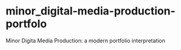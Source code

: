 # minor_digital-media-production-portfolo
Minor Digita Media Production: a modern portfolio interpretation
